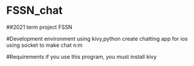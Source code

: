# FSSN_chat
##2021 term project FSSN

#Development environment
using kivy,python create chatting app for ios
using socket to make chat n:m

#Requirements
if you use this program, you must install kivy 
